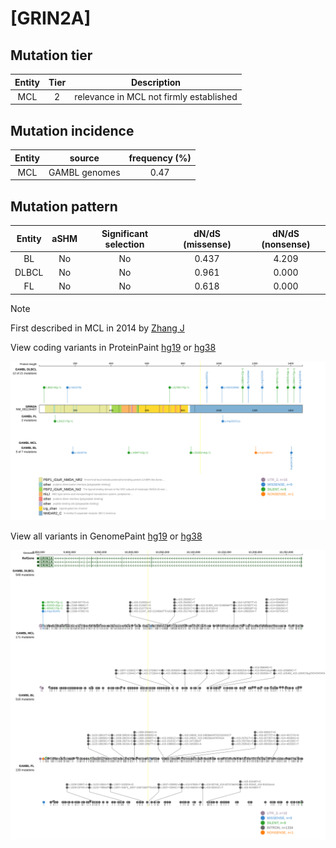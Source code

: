 # [GRIN2A]

## Mutation tier

|Entity|Tier|Description                            |
|:------:|:----:|---------------------------------------|
|MCL   |2   |relevance in MCL not firmly established|
## Mutation incidence

|Entity|source       |frequency (%)|
|:------:|:-------------:|:-------------:|
|MCL   |GAMBL genomes|0.47         |

## Mutation pattern

|Entity|aSHM|Significant selection|dN/dS (missense)|dN/dS (nonsense)|
|:------:|:----:|:---------------------:|:----------------:|:----------------:|
|BL    |No  |No                   |0.437           |4.209           |
|DLBCL |No  |No                   |0.961           |0.000           |
|FL    |No  |No                   |0.618           |0.000           |


> [!NOTE]
> First described in MCL in 2014 by [Zhang J](https://pubmed.ncbi.nlm.nih.gov/24682267)


View coding variants in ProteinPaint [hg19](https://www.bcgsc.ca/downloads/morinlab/GAMBL/test/genes/GRIN2A_protein.html)  or [hg38](https://www.bcgsc.ca/downloads/morinlab/GAMBL/test/genes/GRIN2A_protein_hg38.html)

![image](images/proteinpaint/GRIN2A_NM_001134407.svg)

View all variants in GenomePaint [hg19](https://www.bcgsc.ca/downloads/morinlab/GAMBL/test/genes/GRIN2A.html)  or [hg38](https://www.bcgsc.ca/downloads/morinlab/GAMBL/test/genes/GRIN2A_hg38.html)

![image](images/proteinpaint/GRIN2A.svg)
